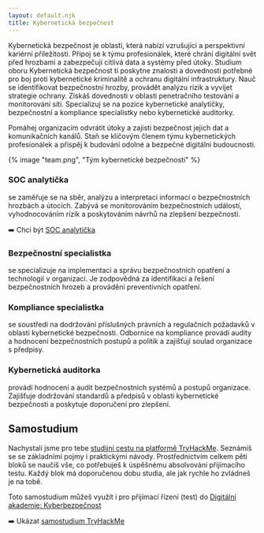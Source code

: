 ```yaml
---
layout: default.njk
title: Kybernetická bezpečnost
---
```


Kybernetická bezpečnost je oblastí, která nabízí vzrušující a perspektivní kariérní příležitosti. Připoj se k týmu profesionálek, které chrání digitální svět před hrozbami a zabezpečují citlivá data a systémy před útoky. Studium oboru Kybernetická bezpečnost ti poskytne znalosti a dovednosti potřebné pro boj proti kybernetické kriminalitě a ochranu digitální infrastruktury.
Nauč se identifikovat bezpečnostní hrozby, provádět analýzu rizik a vyvíjet strategie ochrany. Získáš dovednosti v oblasti penetračního testování a monitorování sítí. Specializuj se na pozice kybernetické analytičky, bezpečnostní a kompliance specialistky nebo kybernetické auditorky.

Pomáhej organizacím odvrátit útoky a zajisti bezpečnost jejich dat a komunikačních kanálů. Staň se klíčovým členem týmu kybernetických profesionálek a přispěj k budování odolné a bezpečné digitální budoucnosti.

{% image "team.png", "Tým kybernetické bezpečnosti" %}

### SOC analytička 
se zaměřuje se na sběr, analýzu a interpretaci informací o bezpečnostních hrozbách a útocích. Zabývá se monitorováním bezpečnostních událostí, vyhodnocováním rizik a poskytováním návrhů na zlepšení bezpečnosti.

➡️  Chci být [SOC analytička](soc-analyticka/)

### Bezpečnostní specialistka
se specializuje na implementaci a správu bezpečnostních opatření a technologií v organizaci. Je zodpovědná za identifikaci a řešení bezpečnostních hrozeb a provádění preventivních opatření.

### Kompliance specialistka
se soustředí na dodržování příslušných právních a regulačních požadavků v oblasti kybernetické bezpečnosti. Odbornice na kompliance provádí audity a hodnocení bezpečnostních postupů a politik a zajišťují soulad organizace s předpisy.

### Kybernetická auditorka
provádí hodnocení a audit bezpečnostních systémů a postupů organizace. Zajišťuje dodržování standardů a předpisů v oblasti kybernetické bezpečnosti a poskytuje doporučení pro zlepšení.

## Samostudium
Nachystali jsme pro tebe <a href="TryHackMe/">studijní cestu na platformě TryHackMe</a>. Seznámíš se se základními pojmy i praktickými návody. Prostřednictvím celkem pěti bloků se naučíš vše, co potřebuješ k úspěšnému absolvování přijímacího testu. Každý blok má doporučenou dobu studia, ale jak rychle ho zvládneš je na tobě.

Toto samostudium můžeš využít i pro přijímací řízení (test) do <a href="/kurzy/cs-222-digitalni-akademie-kyberbezpecnost/">Digitální akademie: Kyberbezpečnost</a> 

➡️  Ukázat <a href="TryHackMe/">samostudium TryHackMe</a>
 

